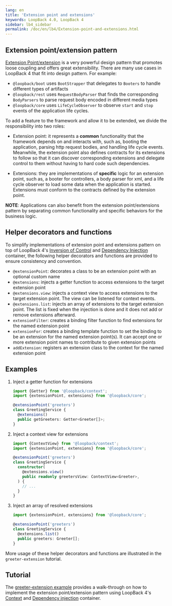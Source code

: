 ```yaml
---
lang: en
title: 'Extension point and extensions'
keywords: LoopBack 4.0, LoopBack 4
sidebar: lb4_sidebar
permalink: /doc/en/lb4/Extension-point-and-extensions.html
---
```


## Extension point/extension pattern

[Extension Point/extension](https://wiki.eclipse.org/FAQ_What_are_extensions_and_extension_points%3F)
is a very powerful design pattern that promotes loose coupling and offers great
extensibility. There are many use cases in LoopBack 4 that fit into design
pattern. For example:

- `@loopback/boot` uses `BootStrapper` that delegates to `Booters` to handle
  different types of artifacts
- `@loopback/rest` uses `RequestBodyParser` that finds the corresponding
  `BodyParsers` to parse request body encoded in different media types
- `@loopback/core` uses `LifeCycleObserver` to observe `start` and `stop` events
  of the application life cycles.

To add a feature to the framework and allow it to be extended, we divide the
responsibility into two roles:

- Extension point: it represents a **common** functionality that the framework
  depends on and interacts with, such as, booting the application, parsing http
  request bodies, and handling life cycle events. Meanwhile, the extension point
  also defines contracts for its extensions to follow so that it can discover
  corresponding extensions and delegate control to them without having to hard
  code such dependencies.

- Extensions: they are implementations of **specific** logic for an extension
  point, such as, a booter for controllers, a body parser for xml, and a life
  cycle observer to load some data when the application is started. Extensions
  must conform to the contracts defined by the extension point.

**NOTE**: Applications can also benefit from the extension point/extensions
pattern by separating common functionality and specific behaviors for the
business logic.

## Helper decorators and functions

To simplify implementations of extension point and extensions pattern on top of
LoopBack 4's [Inversion of Control](Context.md) and
[Dependency Injection](Dependency-injection.md) container, the following helper
decorators and functions are provided to ensure consistency and convention.

- `@extensionPoint`: decorates a class to be an extension point with an optional
  custom name
- `@extensions`: injects a getter function to access extensions to the target
  extension point
- `@extensions.view`: injects a context view to access extensions to the target
  extension point. The view can be listened for context events.
- `@extensions.list`: injects an array of extensions to the target extension
  point. The list is fixed when the injection is done and it does not add or
  remove extensions afterward.
- `extensionFilter`: creates a binding filter function to find extensions for
  the named extension point
- `extensionFor`: creates a binding template function to set the binding to be
  an extension for the named extension point(s). It can accept one or more
  extension point names to contribute to given extension points
- `addExtension`: registers an extension class to the context for the named
  extension point

## Examples

1. Inject a getter function for extensions

   ```ts
   import {Getter} from '@loopback/context';
   import {extensionPoint, extensions} from '@loopback/core';

   @extensionPoint('greeters')
   class GreetingService {
     @extensions()
     public getGreeters: Getter<Greeter[]>;
   }
   ```

2. Inject a context view for extensions

   ```ts
   import {ContextView} from '@loopback/context';
   import {extensionPoint, extensions} from '@loopback/core';

   @extensionPoint('greeters')
   class GreetingService {
     constructor(
       @extensions.view()
       public readonly greetersView: ContextView<Greeter>,
     ) {
       // ...
     }
   }
   ```

3. Inject an array of resolved extensions

   ```ts
   import {extensionPoint, extensions} from '@loopback/core';

   @extensionPoint('greeters')
   class GreetingService {
     @extensions.list()
     public greeters: Greeter[];
   }
   ```

More usage of these helper decorators and functions are illustrated in the
`greeter-extension` tutorial.

## Tutorial

The
[greeter-extension example](https://github.com/strongloop/loopback-next/tree/master/examples/greeter-extension)
provides a walk-through on how to implement the extension point/extension
pattern using LoopBack 4's [Context](Context.md) and
[Dependency injection](Dependency-injection.md) container.
